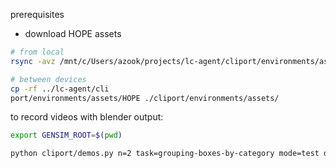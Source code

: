 prerequisites

- download HOPE assets
```bash
# from local
rsync -avz /mnt/c/Users/azook/projects/lc-agent/cliport/environments/assets/HOPE horde@$GENSIM:/home/horde/projects/GenSim/cliport/environments/assets/

# between devices
cp -rf ../lc-agent/cli
port/environments/assets/HOPE ./cliport/environments/assets/
```


to record videos with blender output:

```bash
export GENSIM_ROOT=$(pwd)

python cliport/demos.py n=2 task=grouping-boxes-by-category mode=test disp=False +record.blender_render=True record.save_video=True
```